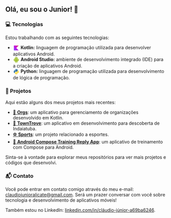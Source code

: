 ## Olá, eu sou o Junior! 👋

### 💻 Tecnologias

Estou trabalhando com as seguintes tecnologias:

- <img align="center" alt="Kotlin" height="20" width="20" src="https://raw.githubusercontent.com/devicons/devicon/master/icons/kotlin/kotlin-original.svg"> **Kotlin:** linguagem de programação utilizada para desenvolver aplicativos Android.
- <img align="center" alt="Android Studio" height="20" width="20" src="https://raw.githubusercontent.com/devicons/devicon/master/icons/android/android-original.svg"> **Android Studio:** ambiente de desenvolvimento integrado (IDE) para a criação de aplicativos Android.
- <img align="center" alt="Python" height="20" width="20" src="https://raw.githubusercontent.com/devicons/devicon/master/icons/python/python-original.svg"> **Python:** linguagem de programação utilizada para desenvolvimento de lógica de programação.

### 🚧 Projetos

Aqui estão alguns dos meus projetos mais recentes:

- [🏢 **Orgs**](https://github.com/cjajunior/Orgs): um aplicativo para gerenciamento de organizações desenvolvido em Kotlin.
- [🌆 **TownTrove**](https://github.com/cjajunior/TownTrove): um aplicativo em desenvolvimento para descoberta de Indaiatuba.
- [⚽ **Sports**](https://github.com/cjajunior/Sports): um projeto relacionado a esportes.
- [📱 **Android Compose Training Reply App**](https://github.com/cjajunior/android-compose-training-reply-app): um aplicativo de treinamento com Compose para Android.



Sinta-se à vontade para explorar meus repositórios para ver mais projetos e códigos que desenvolvi.

### 📬 Contato

Você pode entrar em contato comigo através do meu e-mail: claudiojunioralicate@gmail.com. Será um prazer conversar com você sobre tecnologia e desenvolvimento de aplicativos móveis!

Também estou no LinkedIn: [linkedin.com/in/cláudio-júnior-a69ba6246](https://www.linkedin.com/in/cláudio-júnior-a69ba6246/).
